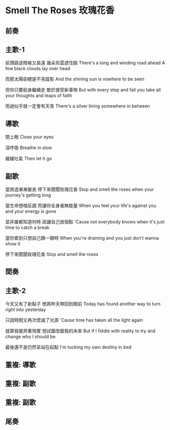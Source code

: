 # Smell The Roses 玫瑰花香

## 前奏

## 主歌-1

前頭路途險峻又長遠
幾朵烏雲遮住臉
There's a long and winding road ahead
A few black clouds lay over head

而那太陽卻總是不見蹤影
And the shining sun is nowhere to be seen

但你只要起身繼續走
敢於接受新事物
But with every step and fall you take
all your thoughts and leaps of faith

雨過似乎就一定會有天青
There's a silver lining somewhere in between

## 導歌

閉上眼
Close your eyes

深呼吸
Breathe in slow

緩緩吐氣
Then let it go

## 副歌

當旅途漸漸變長
停下來聞聞玫瑰花香
Stop and smell the roses
when your journey's getting long

當生命想唱反調
而讓你全身毫無能量
When you feel your life's against you
and your energy is gone

並非誰都知道何時
該讓自己放個鬆
'Cause not everybody knows when
it's just time to catch a break

當你累到只想自己靜一靜時
When you're draining
and you just don't wanna show it

停下來聞聞玫瑰花香
Stop and smell the roses

## 間奏

## 主歌-2

今天又有了新點子
想將昨天帶回到眼前
Today has found another way
to turn right into yesterday

只因時間又再次熄滅了光源
'Cause time has taken all the light again

就算我擺弄著現實
想試圖改變我的未來
But if I fiddle with reality
to try and change who I should be

最後還不是仍然呆站在起點
I'm tucking my own destiny in bed

## 重複: 導歌

## 重複: 副歌

## 重複: 副歌

## 尾奏
